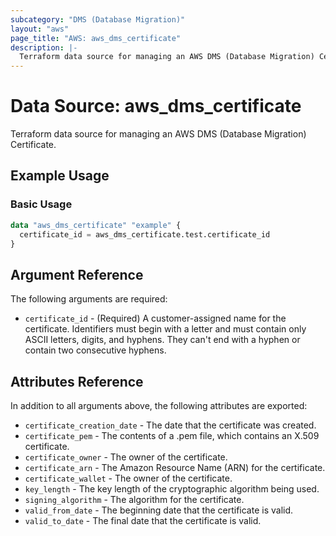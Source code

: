 ```yaml
---
subcategory: "DMS (Database Migration)"
layout: "aws"
page_title: "AWS: aws_dms_certificate"
description: |-
  Terraform data source for managing an AWS DMS (Database Migration) Certificate.
---
```


# Data Source: aws_dms_certificate

Terraform data source for managing an AWS DMS (Database Migration) Certificate.

## Example Usage

### Basic Usage

```terraform
data "aws_dms_certificate" "example" {
  certificate_id = aws_dms_certificate.test.certificate_id
}
```

## Argument Reference

The following arguments are required:

* `certificate_id` - (Required) A customer-assigned name for the certificate. Identifiers must begin with a letter and must contain only ASCII letters, digits, and hyphens. They can't end with a hyphen or contain two consecutive hyphens.

## Attributes Reference

In addition to all arguments above, the following attributes are exported:

* `certificate_creation_date` - The date that the certificate was created.
* `certificate_pem` - The contents of a .pem file, which contains an X.509 certificate.
* `certificate_owner` - The owner of the certificate.
* `certificate_arn` - The Amazon Resource Name (ARN) for the certificate.
* `certificate_wallet` - The owner of the certificate.
* `key_length` - The key length of the cryptographic algorithm being used.
* `signing_algorithm` - The algorithm for the certificate.
* `valid_from_date` - The beginning date that the certificate is valid.
* `valid_to_date` - The final date that the certificate is valid.

<!-- cache-key: cdktf-0.17.0-pre.15 input-fbbf16af4c0b831b139416cb1706e0dd4d29293c5b1a5c524e6d021f8756384b -->